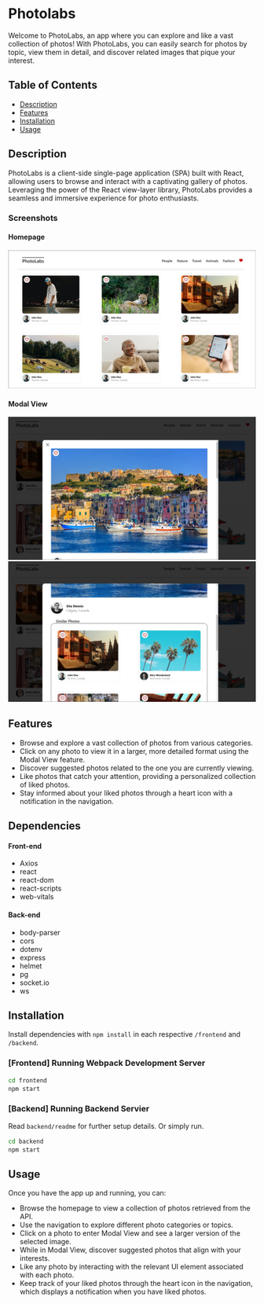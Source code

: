 # Photolabs
Welcome to PhotoLabs, an app where you can explore and like a vast collection of photos! With PhotoLabs, you can easily search for photos by topic, view them in detail, and discover related images that pique your interest.

## Table of Contents
- [Description](#description)
- [Features](#features)
- [Installation](#installation)
- [Usage](#usage)

## Description
PhotoLabs is a client-side single-page application (SPA) built with React, allowing users to browse and interact with a captivating gallery of photos. Leveraging the power of the React view-layer library, PhotoLabs provides a seamless and immersive experience for photo enthusiasts.
### Screenshots
#### Homepage
![Screenshot](docs/screenshot_1_main.jpg)
#### Modal View
![Screenshot](docs/screenshot_3_modal_1.jpg)
![Screenshot](docs/screenshot_3_modal_2.jpg)

## Features
- Browse and explore a vast collection of photos from various categories.
- Click on any photo to view it in a larger, more detailed format using the Modal View feature.
- Discover suggested photos related to the one you are currently viewing.
- Like photos that catch your attention, providing a personalized collection of liked photos.
- Stay informed about your liked photos through a heart icon with a notification in the navigation.
## Dependencies
#### Front-end
- Axios
- react
- react-dom
- react-scripts
- web-vitals

#### Back-end
- body-parser
- cors
- dotenv
- express
- helmet
- pg
- socket.io
- ws
  
## Installation
Install dependencies with `npm install` in each respective `/frontend` and `/backend`.
### [Frontend] Running Webpack Development Server
```sh
cd frontend
npm start
```

### [Backend] Running Backend Servier
Read `backend/readme` for further setup details. Or simply run.
```sh
cd backend
npm start
```

## Usage
Once you have the app up and running, you can:
* Browse the homepage to view a collection of photos retrieved from the API.
* Use the navigation to explore different photo categories or topics.
* Click on a photo to enter Modal View and see a larger version of the selected image.
* While in Modal View, discover suggested photos that align with your interests.
* Like any photo by interacting with the relevant UI element associated with each photo.
* Keep track of your liked photos through the heart icon in the navigation, which displays a notification when you have liked photos.

